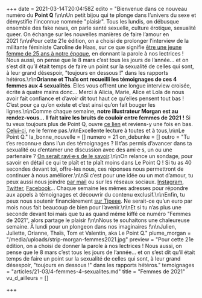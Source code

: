 +++
date = 2021-03-14T20:04:58Z
edito = "Bienvenue dans ce nouveau numéro du **Point Q**&nbsp;!\n\nUn petit bijou qui te plonge dans l’univers du sexe et démystifie l’inconnue nommée \"plaisir\". Tous les lundis, on débusque ensemble des fake news, on parle santé sexuelle, culture érotique, sexualité queer. On échange sur les nouvelles manières de faire l’amour en 2021&nbsp;!\n\nPour cette 21e édition, on a choisi de prolonger l’interview de la militante féministe Caroline de Haas, sur ce que signifie [être une jeune femme de 25 ans à notre époque](https://lepointq.com/newsletters/8-mars-on-a-rencontre-caroline-de-haas-fondatrice-de-noustoutes/), en donnant la parole à nos lectrices&nbsp;! Nous aussi, on pense que le 8 mars c’est tous les jours de l’année... et on s’est dit qu’il était temps de faire un point sur la sexualité de celles qui sont, à leur grand désespoir, \"toujours en dessous&nbsp;!\" dans les rapports hétéros.\n\n**Orianne et Thaïs ont recueilli les témoignages de ces 4 femmes aux 4 sexualités**. Elles vous offrent une longue interview croisée, écrite à quatre mains donc... Merci à Alicia, Marie, Alice et Lola de nous avoir fait confiance et d’avoir dit tout haut ce qu’elles pensent tout bas&nbsp;! C’est pour ça qu’on existe et c’est ainsi qu’on fait bouger les lignes.\n\nComme chaque semaine, **notre illustrateur Morgan est au rendez-vous... Il fait taire les bruits de couloir entre femmes de 2021&nbsp;!** Si tu veux toujours plus de Point Q, ouvre [ce lien](https://forms.gle/5qzgVnWV4AXFaVqD9) et reviens-y une fois en bas. [Celui-ci](https://fr.tipeee.com/le-point-q), ne le ferme pas.\n\nExcellente lecture à toutes et à tous,\n\nLe Point Q."
la_bonne_nouvelle = []
numero = 21
on_debunke = []
outro = "Tu t’es reconnu·e dans l’un des témoignages&nbsp;? Il t’as permis d’avancer dans ta sexualité ou d’entamer une discussion avec des ami·e·s, un ou une partenaire&nbsp;? [On serait ravi·e·s de le savoir](https://docs.google.com/forms/d/1wgQgC-RiTgysc_8FEphl-nh2o1MjPRJtXH1TFpzkhE4/edit?fbclid=IwAR2PwopkQa0HfBzjj7D5SRCxM3iMxRws0dTfu0J90qV-7-u9NQsznyjLhxI).\n\nOn relance un sondage, pour savoir en détail ce qui te plaît et te plaît moins dans Le Point Q&nbsp;! Si tu as 40 secondes devant toi, offre-les nous, ces réponses nous permettront de continuer à nous améliorer.\n\nSi c’est pour une idée ou un mot d’amour, tu peux aussi nous joindre [par mail](mailto:contact@lepointq.com) ou sur les réseaux sociaux. [Instagram](https://www.instagram.com/lepoint.q/), [Twitter](https://twitter.com/LePointQ), [Facebook](https://www.facebook.com/lepointq.news)... Chaque semaine les mêmes adresses pour répondre aux appels à témoignages et découvrir du contenu exclusif.\n\nEnfin, tu peux nous soutenir financièrement [sur Tipeee](https://fr.tipeee.com/le-point-q). Ne serait-ce qu’un euro par mois nous fait beaucoup de bien pour l’avenir.\n\nEt si tu n’as plus une seconde devant toi mais que tu as quand même kiffé ce numéro \"Femmes de 2021\", alors partage le plaisir&nbsp;!\n\nNous te souhaitons une chaleureuse semaine. À lundi pour un plongeon dans nos imaginaires&nbsp;!\n\nJulien, Juliette, Orianne, Thaïs, Tom et Valentin, aka Le Point Q."
plume_morgan = "/media/uploads/strip-morgan-femmes2021.jpg"
preview = "Pour cette 21e édition, on a choisi de donner la parole à nos lectrices&nbsp;! Nous aussi, on pense que le 8 mars c’est tous les jours de l’année... et on s’est dit qu’il était temps de faire un point sur la sexualité de celles qui sont, à leur grand désespoir, \"toujours en dessous&nbsp;!\" dans les rapports hétéros."
temoignages = "articles/21-03/4-femmes-4-sexualites.md"
title = "Femmes de 2021"
vu_d_ailleurs = []

+++

